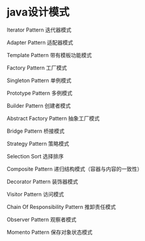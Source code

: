# java设计模式

Iterator Pattern    迭代器模式

Adapter Pattern    适配器模式

Template Pattern    带有模板功能模式

Factory Pattern    工厂模式

Singleton Pattern    单例模式

Prototype Pattern    多例模式

Builder Pattern    创建者模式

Abstract Factory Pattern 抽象工厂模式

Bridge Pattern    桥接模式

Strategy Pattern    策略模式

Selection Sort   选择排序

Composite Pattern    递归结构模式（容器与内容的一致性）
 
Decorator Pattern    装饰器模式

Visitor Pattern    访问模式

Chain Of Responsibility Pattern    推卸责任模式

Observer Pattern    观察者模式

Momento Pattern    保存对象状态模式

